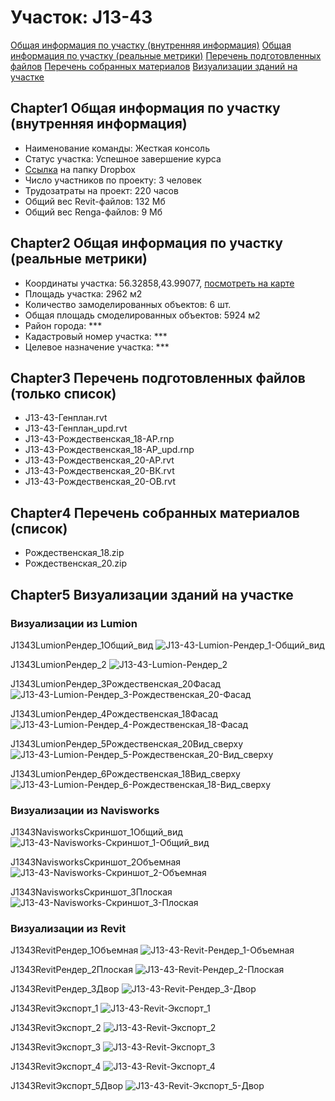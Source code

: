 # Участок: J13-43

[Общая информация по участку (внутренняя информация)](#Chapter1)
[Общая информация по участку (реальные метрики)](#Chapter2)
[Перечень подготовленных файлов](#Chapter3)
[Перечень собранных материалов](#Chapter4)
[Визуализации зданий на участке](#Chapter5)

## <a id="test">Chapter1</a> Общая информация по участку (внутренняя информация)
+ Наименование команды: Жесткая консоль
+ Статус участка: Успешное завершение курса
+ [Ссылка](https://www.dropbox.com/sh/wvvgv1nw1iqred9/AABBSt3TpUF7EOxqJZR_f5Ywa/J13_43?dl=0) на папку Dropbox
+ Число участников по проекту: 3 человек
+ Трудозатраты на проект: 220 часов
+ Общий вес Revit-файлов: 132 Мб
+ Общий вес Renga-файлов: 9 Мб
## <a id="test">Chapter2</a> Общая информация по участку (реальные метрики)
+ Координаты участка: 56.32858,43.99077, [посмотреть на карте](yandex.ru/maps/47/nizhny-novgorod/?ll=56.32858%2C43.99077&z=19)
+ Площадь участка: 2962 м2
+ Количество замоделированных объектов: 6 шт.
+ Общая площадь смоделированных объектов: 5924 м2
+ Район города: *** 
+ Кадастровый номер участка: *** 
+ Целевое назначение участка: *** 
## <a id="test">Chapter3</a> Перечень подготовленных файлов (только список)
+ J13-43-Генплан.rvt
+ J13-43-Генплан_upd.rvt
+ J13-43-Рождественская_18-АР.rnp
+ J13-43-Рождественская_18-АР_upd.rnp
+ J13-43-Рождественская_20-АР.rvt
+ J13-43-Рождественская_20-ВК.rvt
+ J13-43-Рождественская_20-ОВ.rvt
## <a id="test">Chapter4</a> Перечень собранных материалов (список)
+ Рождественская_18.zip
+ Рождественская_20.zip
## <a id="test">Chapter5</a> Визуализации зданий на участке
### Визуализации из Lumion
J1343LumionРендер_1Общий_вид
![J13-43-Lumion-Рендер_1-Общий_вид](/Images/J13_43/J13-43-Lumion-Рендер_1-Общий_вид_Compressed.jpg)

J1343LumionРендер_2
![J13-43-Lumion-Рендер_2](/Images/J13_43/J13-43-Lumion-Рендер_2_Compressed.jpg)

J1343LumionРендер_3Рождественская_20Фасад
![J13-43-Lumion-Рендер_3-Рождественская_20-Фасад](/Images/J13_43/J13-43-Lumion-Рендер_3-Рождественская_20-Фасад_Compressed.jpg)

J1343LumionРендер_4Рождественская_18Фасад
![J13-43-Lumion-Рендер_4-Рождественская_18-Фасад](/Images/J13_43/J13-43-Lumion-Рендер_4-Рождественская_18-Фасад_Compressed.jpg)

J1343LumionРендер_5Рождественская_20Вид_сверху
![J13-43-Lumion-Рендер_5-Рождественская_20-Вид_сверху](/Images/J13_43/J13-43-Lumion-Рендер_5-Рождественская_20-Вид_сверху_Compressed.jpg)

J1343LumionРендер_6Рождественская_18Вид_сверху
![J13-43-Lumion-Рендер_6-Рождественская_18-Вид_сверху](/Images/J13_43/J13-43-Lumion-Рендер_6-Рождественская_18-Вид_сверху_Compressed.jpg)

### Визуализации из Navisworks
J1343NavisworksСкриншот_1Общий_вид
![J13-43-Navisworks-Скриншот_1-Общий_вид](/Images/J13_43/J13-43-Navisworks-Скриншот_1-Общий_вид_Compressed.jpg)

J1343NavisworksСкриншот_2Объемная
![J13-43-Navisworks-Скриншот_2-Объемная](/Images/J13_43/J13-43-Navisworks-Скриншот_2-Объемная_Compressed.jpg)

J1343NavisworksСкриншот_3Плоская
![J13-43-Navisworks-Скриншот_3-Плоская](/Images/J13_43/J13-43-Navisworks-Скриншот_3-Плоская_Compressed.jpg)

### Визуализации из Revit
J1343RevitРендер_1Объемная
![J13-43-Revit-Рендер_1-Объемная](/Images/J13_43/J13-43-Revit-Рендер_1-Объемная_Compressed.jpg)

J1343RevitРендер_2Плоская
![J13-43-Revit-Рендер_2-Плоская](/Images/J13_43/J13-43-Revit-Рендер_2-Плоская_Compressed.jpg)

J1343RevitРендер_3Двор
![J13-43-Revit-Рендер_3-Двор](/Images/J13_43/J13-43-Revit-Рендер_3-Двор_Compressed.jpg)

J1343RevitЭкспорт_1
![J13-43-Revit-Экспорт_1](/Images/J13_43/J13-43-Revit-Экспорт_1_Compressed.jpg)

J1343RevitЭкспорт_2
![J13-43-Revit-Экспорт_2](/Images/J13_43/J13-43-Revit-Экспорт_2_Compressed.jpg)

J1343RevitЭкспорт_3
![J13-43-Revit-Экспорт_3](/Images/J13_43/J13-43-Revit-Экспорт_3_Compressed.jpg)

J1343RevitЭкспорт_4
![J13-43-Revit-Экспорт_4](/Images/J13_43/J13-43-Revit-Экспорт_4_Compressed.jpg)

J1343RevitЭкспорт_5Двор
![J13-43-Revit-Экспорт_5-Двор](/Images/J13_43/J13-43-Revit-Экспорт_5-Двор_Compressed.jpg)

